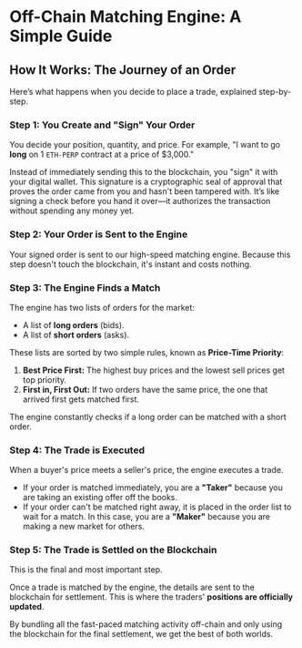 # Off-Chain Matching Engine: A Simple Guide



## How It Works: The Journey of an Order

Here’s what happens when you decide to place a trade, explained step-by-step.

### Step 1: You Create and "Sign" Your Order

You decide your position, quantity, and price. For example, "I want to go **long** on 1 `ETH-PERP` contract at a price of $3,000."

Instead of immediately sending this to the blockchain, you "sign" it with your digital wallet. This signature is a cryptographic seal of approval that proves the order came from you and hasn't been tampered with. It’s like signing a check before you hand it over—it authorizes the transaction without spending any money yet.

### Step 2: Your Order is Sent to the Engine

Your signed order is sent to our high-speed matching engine. Because this step doesn't touch the blockchain, it's instant and costs nothing.

### Step 3: The Engine Finds a Match

The engine has two lists of orders for the market:
*   A list of **long orders** (bids).
*   A list of **short orders** (asks).

These lists are sorted by two simple rules, known as **Price-Time Priority**:
1.  **Best Price First:** The highest buy prices and the lowest sell prices get top priority.
2.  **First in, First Out:** If two orders have the same price, the one that arrived first gets matched first.

The engine constantly checks if a long order can be matched with a short order.

### Step 4: The Trade is Executed

When a buyer's price meets a seller's price, the engine executes a trade.

*   If your order is matched immediately, you are a **"Taker"** because you are taking an existing offer off the books.
*   If your order can't be matched right away, it is placed in the order list to wait for a match. In this case, you are a **"Maker"** because you are making a new market for others.

### Step 5: The Trade is Settled on the Blockchain

This is the final and most important step.

Once a trade is matched by the engine, the details are sent to the blockchain for settlement. This is where the traders' **positions are officially updated**.

By bundling all the fast-paced matching activity off-chain and only using the blockchain for the final settlement, we get the best of both worlds.


